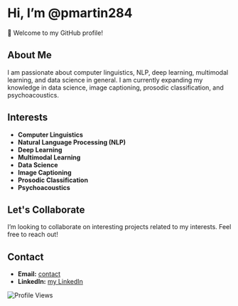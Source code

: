 # Hi, I’m @pmartin284

👋 Welcome to my GitHub profile!

## About Me
I am passionate about computer linguistics, NLP, deep learning, multimodal learning, and data science in general. I am currently expanding my knowledge in data science, image captioning, prosodic classification, and psychoacoustics.

## Interests
- **Computer Linguistics**
- **Natural Language Processing (NLP)**
- **Deep Learning**
- **Multimodal Learning**
- **Data Science**
- **Image Captioning**
- **Prosodic Classification**
- **Psychoacoustics**

## Let's Collaborate
I’m looking to collaborate on interesting projects related to my interests. Feel free to reach out!

## Contact
- **Email:** [contact](mailto:p.alejandro.m.pacheco@gmail.com)
- **LinkedIn:** [my LinkedIn](linkedin.com/in/pedro-alejandro-martínez-pacheco-4a28b3a3/)

<!---
pmartin284/pmartin284 is a ✨ special ✨ repository because its `README.md` (this file) appears on your GitHub profile.
You can click the Preview link to take a look at your changes.
--->

![Profile Views](https://komarev.com/ghpvc/?username=pmartin284&color=blue)
